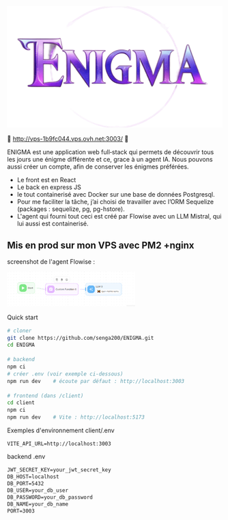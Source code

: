 
![Titre](client/src/assets/titre.png)

🔮 http://vps-1b9fc044.vps.ovh.net:3003/ 🔮 


ENIGMA est une application web full‑stack qui permets de découvrir tous les jours une énigme différente et ce, grace à un agent IA.
Nous pouvons aussi créer un compte, afin de conserver les énigmes préférées.

- Le front est en React
- Le back en express JS
- le tout containerisé avec Docker sur une base de données Postgresql.
- Pour me faciliter la tâche, j’ai choisi de travailler avec l’ORM Sequelize (packages : sequelize, pg, pg-hstore).
- L'agent qui fourni tout ceci est créé par Flowise avec un LLM Mistral, qui lui aussi est containerisé. 
## Mis en prod sur mon VPS avec PM2 +nginx

screenshot de l'agent Flowise : 

<img src="https://raw.githubusercontent.com/senga200/ENIGMA/main/agent.png" alt="Agent" style="width:300px; height:auto;" />


Quick start 
```bash
# cloner
git clone https://github.com/senga200/ENIGMA.git
cd ENIGMA

# backend
npm ci
# créer .env (voir exemple ci‑dessous)
npm run dev    # écoute par défaut : http://localhost:3003

# frontend (dans /client)
cd client
npm ci
npm run dev    # Vite : http://localhost:5173
```

Exemples d'environnement
client/.env
```env
VITE_API_URL=http://localhost:3003
```

backend .env
```env
JWT_SECRET_KEY=your_jwt_secret_key
DB_HOST=localhost
DB_PORT=5432
DB_USER=your_db_user
DB_PASSWORD=your_db_password
DB_NAME=your_db_name
PORT=3003
```
